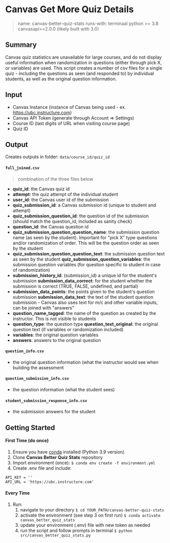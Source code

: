 # Canvas Get More Quiz Details
> name: canvas-better-quiz-stats
> runs-with: terminaal
> python >= 3.8
> canvasapi>=2.0.0 (likely built with 3.0)

## Summary
Canvas quiz statistics are unavailable for large courses, and do not display useful information when randomization in questions (either through pick X, or variables) are used. This script creates a number of csv files for a single quiz - including the questions as seen (and responded to) by individual students, as well as the original question information. 

## Input

* Canvas Instance (instance of Canvas being used - ex. https://ubc.instructure.com)
* Canvas API Token (generate through Account => Settings)
* Course ID (last digits of URL when visiting course page)
* Quiz ID

## Output

Creates outputs in folder: `data/course_id/quiz_id`

#### `full_joined.csv`
> combination of the three files below
  
- **quiz_id**: the Canvas quiz id
- **attempt**: the quiz attempt of the individual student
- **user_id**: the Canvas user id of the submission
- **quiz_submission_id**: a Canvas submission id (unique to student and attempt)
- **quiz_submission_question_id**: the question id of the submission (should match the question_id, included as sanity check)
- **question_id**: the Canvas question id
- **quiz_submission_question_question_name**: the submission question name (as seen by the student). Important for "pick X" type questions and/or randomization of order. This will be the question order as seen by the student
- **quiz_submission_question_question_text**: the submission question text as seen by the student
**quiz_submission_question_variables**: the submission question variables (for question specific to student in case of randomization)
- **submission_history_id**: (submission_id) a unique id for the student's submission
**submission_data_correct**: for the student whether the submission is correct (TRUE, FALSE, undefined, and partial)
- **submission_data_points**: the points given to the student's question submission
**submission_data_text**: the text of the student question submission - Canvas also uses text for m/c and other variable inputs, can be joined with "answers"
- **question_name_tagged**: the name of the question as created by the instructor. This is not visible to students
- **question_type**: the question type
**question_text_original**: the original question text (if variables or randomization included)
- **variables**: the original question variables
- **answers**: answers to the original question

#### `question_info.csv`
- the original question information (what the instructor would see when building the assessment

#### `question_submission_info.csv`
- the question information (what the student sees)

#### `student_submission_response_info.csv`
- the submission answers for the student

## Getting Started

#### First Time (do once)

1. Ensure you have [conda](https://docs.conda.io/projects/conda/en/latest/user-guide/install/index.html) installed (Python 3.9 version)
2. Clone **Canvas Better Quiz Stats** repository
3. Import environment (once): `$ conda env create -f environment.yml`
4. Create .env file and include:

```
API_KEY = ''
API_URL = 'https://ubc.instructure.com'
```

#### Every Time

1. Run:
   1. navigate to your directory `$ cd YOUR_PATH/canvas-better-quiz-stats`
   1. activate the environment (see step 3 on first run) `$ conda activate canvas_better_quiz_stats`
   1. update your environment (.env) file with new token as needed
   1. run the script and follow prompts in terminal `$ python src/canvas_better_quiz_stats.py`
